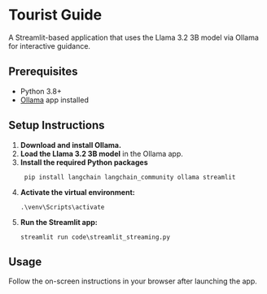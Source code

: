 # Tourist Guide

A Streamlit-based application that uses the Llama 3.2 3B model via Ollama for interactive guidance.

## Prerequisites

- Python 3.8+
- [Ollama](https://ollama.com/download) app installed

## Setup Instructions

1. **Download and install Ollama.**
2. **Load the Llama 3.2 3B model** in the Ollama app.
3. **Install the required Python packages**  
   ```
    pip install langchain langchain_community ollama streamlit
   ```
4. **Activate the virtual environment:**
   ```
   .\venv\Scripts\activate
   ```
5. **Run the Streamlit app:**
   ```
   streamlit run code\streamlit_streaming.py
   ```

## Usage

Follow the on-screen instructions in your browser after launching the app.



